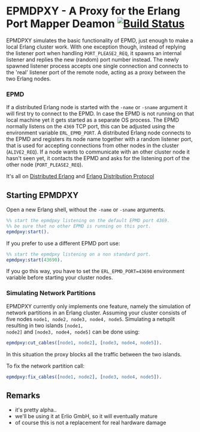 # EPMDPXY - A Proxy for the Erlang Port Mapper Deamon [![Build Status](https://travis-ci.org/dergraf/epmdpxy.svg)](https://travis-ci.org/dergraf/epmdpxy)

EPMDPXY simulates the basic functionality of EPMD, just enough to make a local Erlang cluster work. With one exception though, instead of replying the listener port when handling <code>PORT_PLEASE2_REQ</code>, it spawns an internal listener and replies the new (random) port number instead. The newly spawned listener process accepts one single connection and connects to the 'real' listener port of the remote node, acting as a proxy between the two Erlang nodes.

### EPMD

If a distributed Erlang node is started with the <code>-name</code> or <code>-sname</code> argument it will first try to connect to the EPMD. In case the EPMD is not running on that local machine yet it gets started as a separate OS process. The EPMD normally listens on the <code>4369</code> TCP port, this can be adjusted using the environment variable <code>ERL_EPMD_PORT</code>. A distributed Erlang node connects to the EPMD and registers its node name together with a random listener port, that is used for accepting connections from other nodes in the cluster (<code>ALIVE2_REQ</code>). If a node wants to communicate with an other cluster node it hasn't seen yet, it contacts the EPMD and asks for the listening port of the other node (<code>PORT_PLEASE2_REQ</code>).

It's all on [Distributed Erlang](http://www.erlang.org/doc/reference_manual/distributed.html) and [Erlang Distribution Protocol](http://www.erlang.org/doc/apps/erts/erl_dist_protocol.html)

## Starting EPMDPXY

Open a new Erlang shell, without the <code>-name</code> or <code>-sname</code> arguments.

```erlang
%% start the epmdpxy listening on the default EPMD port 4369.
%% be sure that no other EPMD is running on this port.
epmdpxy:start(). 
```

If you prefer to use a different EPMD port use:

```erlang
%% start the epmdpxy listening on a non standard port.
epmdpxy:start(43690). 
```
If you go this way, you have to set the <code>ERL_EPMD_PORT=43690</code> environment variable before starting
your cluster nodes.

### Simulating Network Partitions

EPMDPXY currently only implements one feature, namely the simulation of network partitions in an Erlang cluster.
Assuming your cluster consists of five nodes <code>node1, node2, node3, node4, node5</code>. Simulating a
netsplit resulting in two islands <code>[node1, node2]</code> and <code>[node3, node4, node5]</code> can be done
using:

```erlang
epmdpxy:cut_cables([node1, node2], [node3, node4, node5]).
```

In this situation the proxy blocks all the traffic between the two islands.

To fix the network partition call:

```erlang
epmdpxy:fix_cables([node1, node2], [node3, node4, node5]).
```

## Remarks

- it's pretty alpha.. 
- we'll be using it at Erlio GmbH, so it will eventually mature
- of course this is not a replacement for real hardware damage
